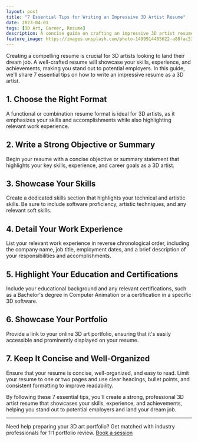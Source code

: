 ```yaml
---
layout: post
title: "7 Essential Tips for Writing an Impressive 3D Artist Resume"
date: 2023-04-01
tags: [3D Art, Career, Resume]
description: A concise guide on crafting an impressive 3D artist resume that showcases your skills, experience, and achievements to potential employers.
feature_image: https://images.unsplash.com/photo-1499914485622-a88fac536970?ixlib=rb-4.0.3&ixid=MnwxMjA3fDB8MHxwaG90by1wYWdlfHx8fGVufDB8fHx8&auto=format&fit=crop&w=1470&q=80
---
```


Creating a compelling resume is crucial for 3D artists looking to land their dream job. A well-crafted resume will showcase your skills, experience, and achievements, making you stand out to potential employers. In this guide, we'll share 7 essential tips on how to write an impressive resume as a 3D artist.

<!--more-->

## 1. Choose the Right Format

A functional or combination resume format is ideal for 3D artists, as it emphasizes your skills and accomplishments while also highlighting relevant work experience.

## 2. Write a Strong Objective or Summary

Begin your resume with a concise objective or summary statement that highlights your key skills, experience, and career goals as a 3D artist.

## 3. Showcase Your Skills

Create a dedicated skills section that highlights your technical and artistic skills. Be sure to include software proficiency, artistic techniques, and any relevant soft skills.

## 4. Detail Your Work Experience

List your relevant work experience in reverse chronological order, including the company name, job title, employment dates, and a brief description of your responsibilities and accomplishments.

## 5. Highlight Your Education and Certifications

Include your educational background and any relevant certifications, such as a Bachelor's degree in Computer Animation or a certification in a specific 3D software.

## 6. Showcase Your Portfolio

Provide a link to your online 3D art portfolio, ensuring that it's easily accessible and prominently displayed on your resume.

## 7. Keep It Concise and Well-Organized

Ensure that your resume is concise, well-organized, and easy to read. Limit your resume to one or two pages and use clear headings, bullet points, and consistent formatting to improve readability.

By following these 7 essential tips, you'll create a strong, professional 3D artist resume that showcases your skills, experience, and achievements, helping you stand out to potential employers and land your dream job.

---

Need help preparing your 3D art portfolio? Get matched with industry professionals for 1:1 portfolio review. [Book a session](https://forms.gle/RB623UhTA4HF25528)
